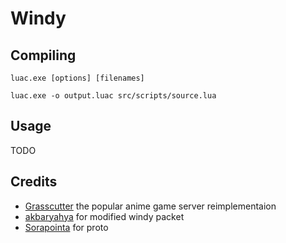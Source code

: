 # Windy

## Compiling

    luac.exe [options] [filenames]

    luac.exe -o output.luac src/scripts/source.lua

## Usage

TODO

## Credits

- [Grasscutter](https://github.com/Grasscutters/Grasscutter) the popular anime game server reimplementaion
- [akbaryahya](https://github.com/akbaryahya) for modified windy packet
- [Sorapointa](https://github.com/Sorapointa) for proto
